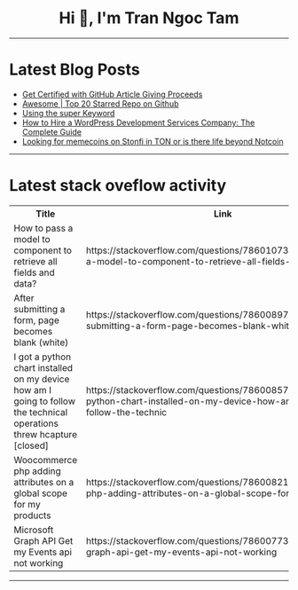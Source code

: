 <h1 align="center">Hi 👋, I'm Tran Ngoc Tam</h1>

---

# Latest Blog Posts 
<!-- BLOG-POST-LIST:START -->
- [Get Certified with GitHub Article Giving Proceeds](https://dev.to/mukuastephen/get-certified-with-github-article-giving-proceeds-2dbd)
- [Awesome | Top 20 Starred Repo on Github](https://dev.to/litlyx/awesome-top-20-starred-repo-on-github-14f7)
- [Using the super Keyword](https://dev.to/paulike/using-the-super-keyword-3kip)
- [How to Hire a WordPress Development Services Company: The Complete Guide](https://dev.to/pixlogix1/how-to-hire-a-wordpress-development-services-company-the-complete-guide-342m)
- [Looking for memecoins on Stonfi in TON or is there life beyond Notcoin](https://dev.to/roma_i_m/looking-for-memecoins-on-stonfi-in-ton-or-is-there-life-beyond-notcoin-29b8)
<!-- BLOG-POST-LIST:END -->

---

# Latest stack oveflow activity
<table>
  <tr><th>Title</th><th>Link</th></tr>
  <!-- STACKOVERFLOW:START --><tr><td>How to pass a model to component to retrieve all fields and data?</td><td>https://stackoverflow.com/questions/78601073/how-to-pass-a-model-to-component-to-retrieve-all-fields-and-data</td></tr><tr><td>After submitting a form, page becomes blank &lpar;white&rpar;</td><td>https://stackoverflow.com/questions/78600897/after-submitting-a-form-page-becomes-blank-white</td></tr><tr><td>I got a python chart installed on my device how am I going to follow the technical operations threw hcapture [closed]</td><td>https://stackoverflow.com/questions/78600857/i-got-a-python-chart-installed-on-my-device-how-am-i-going-to-follow-the-technic</td></tr><tr><td>Woocommerce php adding attributes on a global scope for my products</td><td>https://stackoverflow.com/questions/78600821/woocommerce-php-adding-attributes-on-a-global-scope-for-my-products</td></tr><tr><td>Microsoft Graph API Get my Events api not working</td><td>https://stackoverflow.com/questions/78600773/microsoft-graph-api-get-my-events-api-not-working</td></tr><!-- STACKOVERFLOW:END -->
</table>

---


